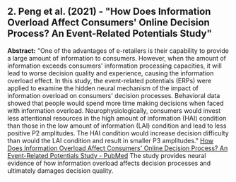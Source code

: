 ## 2. Peng et al. (2021) - "How Does Information Overload Affect Consumers' Online Decision Process? An Event-Related Potentials Study"

**Abstract:** "One of the advantages of e-retailers is their capability to provide a large amount of information to consumers. However, when the amount of information exceeds consumers' information processing capacities, it will lead to worse decision quality and experience, causing the information overload effect. In this study, the event-related potentials (ERPs) were applied to examine the hidden neural mechanism of the impact of information overload on consumers' decision processes. Behavioral data showed that people would spend more time making decisions when faced with information overload. Neurophysiologically, consumers would invest less attentional resources in the high amount of information (HAI) condition than those in the low amount of information (LAI) condition and lead to less positive P2 amplitudes. The HAI condition would increase decision difficulty than would the LAI condition and result in smaller P3 amplitudes." [How Does Information Overload Affect Consumers' Online Decision Process? An Event-Related Potentials Study - PubMed](https://pubmed.ncbi.nlm.nih.gov/34744601/) The study provides neural evidence of how information overload affects decision processes and ultimately damages decision quality.